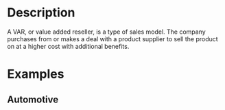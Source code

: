 # Description
A VAR, or value added reseller, is a type of sales model. The company purchases from or makes a deal with a product supplier to sell the product on at a higher cost with additional benefits.

# Examples
## Automotive
